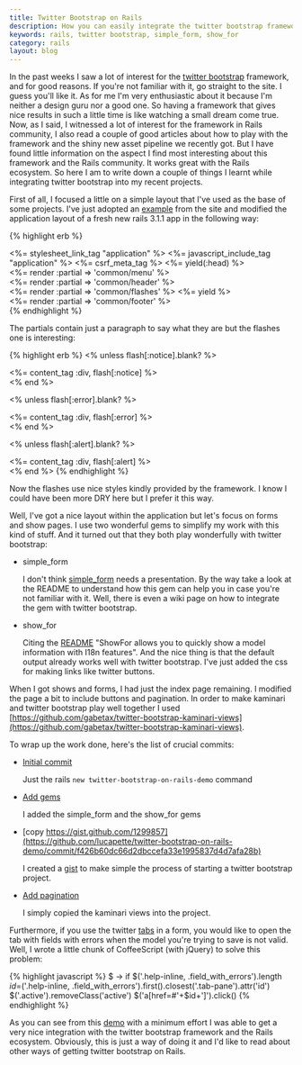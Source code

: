 ```yaml
---
title: Twitter Bootstrap on Rails
description: How you can easily integrate the twitter bootstrap framework and Ruby on Rails
keywords: rails, twitter bootstrap, simple_form, show_for
category: rails
layout: blog
---
```


In the past weeks I saw a lot of interest for the [twitter bootstrap](http://twitter.github.com/bootstrap/) framework, and for good reasons. If you're not familiar with it, go straight to the site. I guess you'll like it. As for me I'm very enthusiastic about it because I'm neither a design guru nor a good one. So having a framework that gives nice results in such a little time is like watching a small dream come true. Now, as I said, I witnessed a lot of interest for the framework in Rails community, I also read a couple of good articles about how to play with the framework and the shiny new asset pipeline we recently got. But I have found little information on the aspect I find most interesting about this framework and the Rails community. It works great with the Rails ecosystem. So here I am to write down a couple of things I learnt while integrating twitter bootstrap into my recent projects.

First of all, I focused a little on a simple layout that I've used as the base of some projects. I've just adopted an [example](http://twitter.github.com/bootstrap/examples/container-app.html) from the site and modified the application layout of a fresh new rails 3.1.1 app in the following way:

{% highlight erb %}
<!DOCTYPE html>
<html>
  <head>
    <title><%= content_for?(:title) ? yield(:title) : "Twitter Bootstrap" %></title>
    <link rel="stylesheet" href="http://twitter.github.com/bootstrap/1.3.0/bootstrap.min.css">
    <%= stylesheet_link_tag "application" %>
    <%= javascript_include_tag "application" %>
    <%= csrf_meta_tag %>
    <%= yield(:head) %>
  </head>
  <body>
    <div class="topbar">
      <div class="fill">
        <div class="container">
          <%= render :partial => 'common/menu' %>
        </div>
      </div>
    </div>
    <div class="container">
      <div class="content">
        <div class="page-header">
          <%= render :partial => 'common/header' %>
        </div>
        <div class="row">
          <div class="span12">
            <%= render :partial => 'common/flashes' %>
            <%= yield %>
          </div>
        </div>
        <footer>
        <%= render :partial => 'common/footer' %>
        </footer>
      </div>
    </div>
  </body>
</html>
{% endhighlight %}

The partials contain just a paragraph to say what they are but the flashes one is interesting:

{% highlight erb %}
<% unless flash[:notice].blank? %>
  <div class="alert-message info">
    <%= content_tag :div, flash[:notice] %>
  </div>
<% end %>

<% unless flash[:error].blank? %>
  <div class="alert-message error">
    <%= content_tag :div, flash[:error] %>
  </div>
<% end %>

<% unless flash[:alert].blank? %>
  <div class="alert-message warning">
    <%= content_tag :div, flash[:alert] %>
  </div>
<% end %>
{% endhighlight %}

Now the flashes use nice styles kindly provided by the framework. I know I could have been more DRY here but I prefer it this way.

Well, I've got a nice layout within the application but let's focus on forms and show pages. I use two wonderful gems to simplify my work with this kind of stuff. And it turned out that they both play wonderfully with twitter bootstrap:

- simple\_form

  I don't think [simple_form](https://github.com/plataformatec/simple_form) needs a presentation. By the way take a look at the README to understand how this gem can help you in case you're not familiar with it. Well, there is even a wiki page on how to integrate the gem with twitter bootstrap.

- show_for

  Citing the [README](https://github.com/plataformatec/simple_form) "ShowFor allows you to quickly show a model information with I18n features". And the nice thing is that the default output already works well with twitter bootstrap. I've just added the css for making links like twitter buttons.

When I got shows and forms, I had just the index page remaining. I modified the page a bit to include buttons and pagination. In order to make kaminari and twitter bootstrap play well together I used [https://github.com/gabetax/twitter-bootstrap-kaminari-views](https://github.com/gabetax/twitter-bootstrap-kaminari-views).

To wrap up the work done, here's the list of crucial commits:

- [Initial commit](https://github.com/lucapette/twitter-bootstrap-on-rails-demo/commit/e147eaebd8c56df1ee89aa8ea0c7774a7879c8c4)

  Just the rails `new twitter-bootstrap-on-rails-demo` command

- [Add gems](https://github.com/lucapette/twitter-bootstrap-on-rails-demo/commit/b01a4fc06e132a3c416b174bd1efc6736fdf1086)

  I added the simple_form and the show_for gems

- [copy https://gist.github.com/1299857](https://github.com/lucapette/twitter-bootstrap-on-rails-demo/commit/f426b60dc66d2dbccefa33e1995837d4d7afa28b)

  I created a [gist](https://gist.github.com/1299857) to make simple the process of starting a twitter bootstrap project.

- [Add pagination](https://github.com/lucapette/twitter-bootstrap-on-rails-demo/commit/fe559cb545ccba3058a19ed41143462efe88bb33)

  I simply copied the kaminari views into the project.

Furthermore, if you use the twitter [tabs](http://twitter.github.com/bootstrap/javascript.html#tabs) in a form, you would like to open the tab with fields with errors when the model you're trying to save is not valid. Well, I wrote a little chunk of CoffeeScript (with jQuery) to solve this problem:

{% highlight javascript %}
$ ->
  if $('.help-inline, .field_with_errors').length
    $id=$('.help-inline, .field_with_errors').first().closest('.tab-pane').attr('id')
    $('.active').removeClass('active')
    $('a[href=#'+$id+']').click()
{% endhighlight %}

As you can see from this [demo](http://twitter-bootstrap-on-rails.heroku.com/) with a minimum effort I was able to get a very nice integration with the twitter bootstrap framework and the Rails ecosystem. Obviously, this is just a way of doing it and I'd like to read about other ways of getting twitter bootstrap on Rails.
